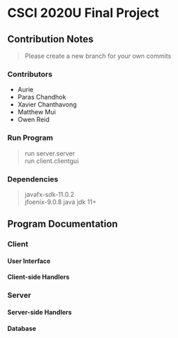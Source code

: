 # CSCI 2020U Final Project

## Contribution Notes  

> Please create a new branch for your own commits

### Contributors  

- Aurie  
- Paras Chandhok  
- Xavier Chanthavong  
- Matthew Mui  
- Owen Reid  

### Run Program  

> run server.server  
> run client.clientgui  

### Dependencies  

> javafx-sdk-11.0.2  
> jfoenix-9.0.8
> java jdk 11+  

## Program Documentation  

### Client  

#### User Interface  

#### Client-side Handlers  

### Server  

#### Server-side Handlers  

#### Database  
